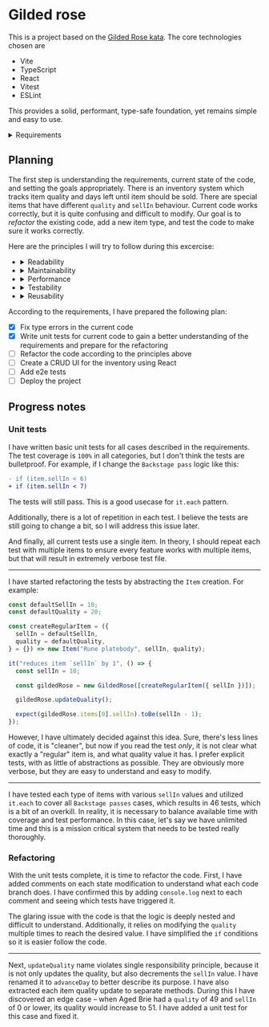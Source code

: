 # Gilded rose

This is a project based on the [Gilded Rose kata](https://github.com/emilybache/GildedRose-Refactoring-Kata). The core technologies chosen are

- Vite
- TypeScript
- React
- Vitest
- ESLint

This provides a solid, performant, type-safe foundation, yet remains simple and easy to use.

<details>
  <summary>Requirements</summary>
  <h2>Gilded Rose Requirements Specification</h2>
  Hi and welcome to team Gilded Rose. As you know, we are a small inn with a prime location in a
  prominent city ran by a friendly innkeeper named Allison. We also buy and sell only the finest goods.
  Unfortunately, our goods are constantly degrading in `Quality` as they approach their sell by date.

  We have a system in place that updates our inventory for us. It was developed by a no-nonsense type named
  Leeroy, who has moved on to new adventures. Your task is to add the new feature to our system so that
  we can begin selling a new category of items. First an introduction to our system:

  - All `items` have a `SellIn` value which denotes the number of days we have to sell the `items`
  - All `items` have a `Quality` value which denotes how valuable the item is
  - At the end of each day our system lowers both values for every item

  Pretty simple, right? Well this is where it gets interesting:

  - Once the sell by date has passed, `Quality` degrades twice as fast
  - The `Quality` of an item is never negative
  - __"Aged Brie"__ actually increases in `Quality` the older it gets
  - The `Quality` of an item is never more than `50`
  - __"Sulfuras"__, being a legendary item, never has to be sold or decreases in `Quality`
  - __"Backstage passes"__, like aged brie, increases in `Quality` as its `SellIn` value approaches;
    - `Quality` increases by `2` when there are `10` days or less and by `3` when there are `5` days or less but
    - `Quality` drops to `0` after the concert

  We have recently signed a supplier of conjured items. This requires an update to our system:

  - __"Conjured"__ items degrade in `Quality` twice as fast as normal items

  Feel free to make any changes to the `UpdateQuality` method and add any new code as long as everything
  still works correctly. However, do not alter the `Item` class or `Items` property as those belong to the
  goblin in the corner who will insta-rage and one-shot you as he doesn't believe in shared code
  ownership (you can make the `UpdateQuality` method and `Items` property static if you like, we'll cover
  for you).

  Just for clarification, an item can never have its `Quality` increase above `50`, however __"Sulfuras"__ is a
  legendary item and as such its `Quality` is `80` and it never alters.
</details>

## Planning

The first step is understanding the requirements, current state of the code, and setting the goals appropriately. There is an inventory system which tracks item quality and days left until item should be sold. There are special items that have different `quality` and `sellIn` behaviour. Current code works correctly, but it is quite confusing and difficult to modify. Our goal is to _refactor_  the existing code, add a new item type, and test the code to make sure it works correctly.

Here are the principles I will try to follow during this excercise:

- <details>
  <summary>Readability</summary>

  To me readable code means _other_ developers can understand what the code does in short amount of _time_. This does not mean _less lines of code_, I find often the opposite is true. The main signs of readable code are thoughtful naming, easy navigation, and single responsibility principle.
  </details>

- <details>
  <summary>Maintainability</summary>

  Maintainable code is easy to change. It should not be difficult to add new features or change existing ones. Tests should bring confidence that your changes do not break existing functionality.
  </details>

- <details>
  <summary>Performance</summary>

  Premature optimization and over-optimization with diminishing returns are common pitfalls. However, taking some precautions to make sure code performs well can improve user experience.
  </details>

- <details>
  <summary>Testability</summary>

  It is easier to test code which is modularized and has clearly defined inputs and outputs. It should be trivial to inject or mock all necessary dependencies.
  </details>

- <details>
  <summary>Reusability</summary>

  This might be a hot take, but I often see the DRY principle followed blindly, which causes too many [unnecessary abstractions](https://overreacted.io/goodbye-clean-code/). In my opinion there should be a balance between code reusability and _readability_.
  </details>

According to the requirements, I have prepared the following plan:

- [x] Fix type errors in the current code
- [x] Write unit tests for current code to gain a better understanding of the requirements and prepare for the refactoring
- [ ] Refactor the code according to the principles above
- [ ] Create a CRUD UI for the inventory using React
- [ ] Add e2e tests
- [ ] Deploy the project

## Progress notes

### Unit tests

I have written basic unit tests for all cases described in the requirements. The test coverage is `100%` in all categories, but I don't think the tests are bulletproof. For example, if I change the `Backstage pass` logic like this:

```diff
- if (item.sellIn < 6)
+ if (item.sellIn < 7)
```

The tests will still pass. This is a good usecase for `it.each` pattern.

Additionally, there is a lot of repetition in each test. I believe the tests are still going to change a bit, so I will address this issue later.

And finally, all current tests use a single item. In theory, I should repeat each test with multiple items to ensure every feature works with multiple items, but that will result in extremely verbose test file.

---

I have started refactoring the tests by abstracting the `Item` creation. For example:

```ts
const defaultSellIn = 10;
const defaultQuality = 20;

const createRegularItem = ({
  sellIn = defaultSellIn,
  quality = defaultQuality,
} = {}) => new Item("Rune platebody", sellIn, quality);

it("reduces item `sellIn` by 1", () => {
  const sellIn = 10;

  const gildedRose = new GildedRose([createRegularItem({ sellIn })]);

  gildedRose.updateQuality();

  expect(gildedRose.items[0].sellIn).toBe(sellIn - 1);
});
```

However, I have ultimately decided against this idea. Sure, there's less lines of code, it is "cleaner", but now if you read the test _only_, it is not clear what exactly a "regular" item is, and what quality value it has. I prefer explicit tests, with as little of abstractions as possible. They are obviously more verbose, but they are easy to understand and easy to modify.

---

I have tested each type of items with various `sellIn` values and utilized `it.each` to cover all `Backstage passes` cases, which results in 46 tests, which is a bit of an overkill. In reality, it is necessary to balance available time with coverage and test performance. In this case, let's say we have unlimited time and this is a mission critical system that needs to be tested really thoroughly.

### Refactoring

With the unit tests complete, it is time to refactor the code. First, I have added comments on each state modification to understand what each code branch does. I have confirmed this by adding `console.log` next to each comment and seeing which tests have triggered it.

The glaring issue with the code is that the logic is deeply nested and difficult to understand. Additionally, it relies on modifying the `quality` multiple times to reach the desired value. I have simplified the `if` conditions so it is easier follow the code.

---

Next, `updateQuality` name violates single responsibility principle, because it is not only updates the quality, but also decrements the `sellIn` value. I have renamed it to `advanceDay` to better describe its purpose. I have also extracted each item quality update to separate methods. During this I have discovered an edge case – when Aged Brie had a `quality` of 49 and `sellIn` of 0 or lower, its quality would increase to 51. I have added a unit test for this case and fixed it.
